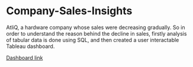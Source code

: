 # Company-Sales-Insights

AtliQ, a hardware company whose sales were decreasing gradually. So in order to understand the reason behind the decline in sales, firstly analysis of tabular data is done using SQL, and then created a user interactable Tableau dashboard.

[Dashboard link](https://prod-apnortheast-a.online.tableau.com/#/site/prashantvermatableaucom/views/HardwareCompanySalesInsights/Dashboard1?:iid=4)
